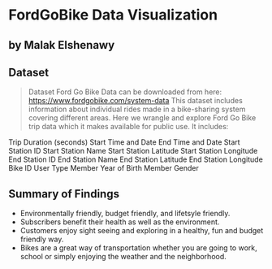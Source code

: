 # FordGoBike Data Visualization
## by Malak Elshenawy


## Dataset

> Dataset Ford Go Bike Data can be downloaded from here: https://www.fordgobike.com/system-data This dataset includes information about individual rides made in a bike-sharing system covering different areas. Here we wrangle and explore Ford Go Bike trip data which it makes available for public use. It includes:

Trip Duration (seconds)
Start Time and Date
End Time and Date
Start Station ID
Start Station Name
Start Station Latitude
Start Station Longitude
End Station ID
End Station Name
End Station Latitude
End Station Longitude
Bike ID
User Type
Member Year of Birth
Member Gender

## Summary of Findings

> 
- Environmentally friendly, budget friendly, and lifetsyle friendly.
- Subscribers benefit their health as well as the environment.
- Customers enjoy sight seeing and exploring in a healthy, fun and budget friendly way.
- Bikes are a great way of transportation whether you are going to work, school or simply enjoying the weather and the neighborhood.
